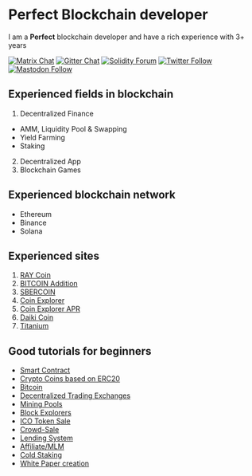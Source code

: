 # Perfect Blockchain developer

I am a **Perfect** blockchain developer and have a rich experience with 3+ years

[![Matrix Chat](https://img.shields.io/badge/Matrix%20-chat-brightgreen?style=plastic&logo=matrix)](https://matrix.to/#/#ethereum_solidity:gitter.im)
[![Gitter Chat](https://img.shields.io/badge/Gitter%20-chat-brightgreen?style=plastic&logo=gitter)](https://gitter.im/ethereum/solidity)
[![Solidity Forum](https://img.shields.io/badge/Solidity_Forum%20-discuss-brightgreen?style=plastic&logo=discourse)](https://forum.soliditylang.org/)
[![Twitter Follow](https://img.shields.io/twitter/follow/solidity_lang?style=plastic&logo=twitter)](https://twitter.com/solidity_lang)
[![Mastodon Follow](https://img.shields.io/mastodon/follow/000335908?domain=https%3A%2F%2Ffosstodon.org%2F&logo=mastodon&style=plastic)](https://fosstodon.org/@solidity)


## Experienced fields in blockchain
1. Decentralized Finance
  - AMM, Liquidity Pool & Swapping
  - Yield Farming
  - Staking
2. Decentralized App
3. Blockchain Games

## Experienced blockchain network
- Ethereum
- Binance
- Solana

## Experienced sites

1. [RAY Coin](https://raydium.io/)
1. [BITCOIN Addition](https://btcadd.io/)
1. [SBERCOIN](https://www.sbrcoin.com/)
1. [Coin Explorer](https://www.coinexplorer.net/masternodes)
1. [Coin Explorer APR](https://www.coinexplorer.net/index.php/apr)
1. [Daiki Coin](https://explore.daikicoin.org/)
1. [Titanium](http://www.titanium-blocks.org/)

## Good tutorials for beginners
- [Smart Contract](#how-to-collaborate)
- [Crypto Coins based on ERC20](#basics)
- [Bitcoin](#introductory-courses)
- [Decentralized Trading Exchanges](#tutorials)
- [Mining Pools](#tutorials)
- [Block Explorers](#tutorials)
- [ICO Token Sale](#tutorials)
- [Crowd-Sale](#tutorials)
- [Lending System](#tutorials)
- [Affiliate/MLM](#tutorials)
- [Cold Staking](#tutorials)
- [White Paper creation](#tutorials)

